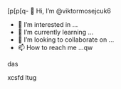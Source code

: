 [p[p[q- 👋 Hi, I’m @viktormosejcuk6
- 👀 I’m interested in ...
- 🌱 I’m currently learning ...
- 💞️ I’m looking to collaborate on ...
- 📫 How to reach me ...qw

<!---
viktormosejcuk6/viktormosejcuk6 is a ✨ special ✨ repository because its `README.md` (this file) appears on your GitHub profile.
You can clinm,ck the Preview link to take a look at your changes.
--->das
xcsfd
ltug
